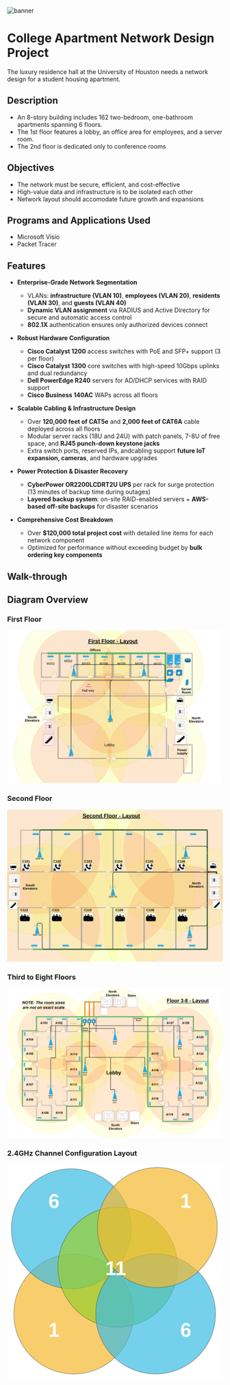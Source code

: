 ![banner](https://informationage-production.s3.amazonaws.com/uploads/2022/10/AdobeStock_144479354-1568x1039.jpeg)

# College Apartment Network Design Project
The luxury residence hall at the University of Houston needs a network design for a student housing apartment. 

## Description
-  An 8-story building includes 162 two-bedroom, one-bathroom apartments spanning 6 floors.
-  The 1st floor features a lobby, an office area for employees, and a server room.
-  The 2nd floor is dedicated only to conference rooms

## Objectives
- The network must be secure, efficient, and cost-effective
- High-value data and infrastructure is to be isolated each other
- Network layout should accomodate future growth and expansions

## Programs and Applications Used
- Microsoft Visio
- Packet Tracer

## Features
- **Enterprise-Grade Network Segmentation**  
  - VLANs: **infrastructure (VLAN 10)**, **employees (VLAN 20)**, **residents (VLAN 30)**, and **guests (VLAN 40)**  
  - **Dynamic VLAN assignment** via RADIUS and Active Directory for secure and automatic access control  
  - **802.1X** authentication ensures only authorized devices connect

- **Robust Hardware Configuration**  
  - **Cisco Catalyst 1200** access switches with PoE and SFP+ support (3 per floor)  
  - **Cisco Catalyst 1300** core switches with high-speed 10Gbps uplinks and dual redundancy  
  - **Dell PowerEdge R240** servers for AD/DHCP services with RAID support
  - **Cisco Business 140AC** WAPs across all floors  

- **Scalable Cabling & Infrastructure Design**  
  - Over **120,000 feet of CAT5e** and **2,000 feet of CAT6A** cable deployed across all floors  
  - Modular server racks (18U and 24U) with patch panels, 7-8U of free space, and **RJ45 punch-down keystone jacks**  
  - Extra switch ports, reserved IPs, andcabling support **future IoT expansion, cameras**, and hardware upgrades

- **Power Protection & Disaster Recovery**  
  - **CyberPower OR2200LCDRT2U UPS** per rack for surge protection (13 minutes of backup time during outages)
  - **Layered backup system**: on-site RAID-enabled servers + **AWS-based off-site backups** for disaster scenarios  

- **Comprehensive Cost Breakdown**  
  - Over **$120,000 total project cost** with detailed line items for each network component  
  - Optimized for performance without exceeding budget by **bulk ordering key components**


## Walk-through


## Diagram Overview
### First Floor
![Diagram](Floor1.png)

### Second Floor
![Diagram](Floor2.png)

### Third to Eight Floors
![Diagram](Floor3-8.png)

### 2.4GHz Channel Configuration Layout
![Diagram](2.4GHz-Channel-Configuration.png)


